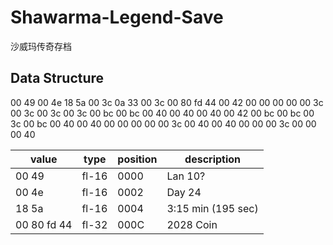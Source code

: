 # Shawarma-Legend-Save

沙威玛传奇存档

## Data Structure

00 49 00 4e 18 5a 00 3c 0a 33 00 3c 00 80 fd 44 00 42 00 00 00 00 00 3c 00 3c 00 3c 00 3c 00 bc 00 bc 00 40 00 40 00 40 00 42 00 bc 00 bc 00 3c 00 bc 00 40 00 40 00 00 00 00 00 3c 00 40 00 40 00 00 00 3c 00 00 00 40

| value | type | position | description |
| --- | --- | --- | --- |
| 00 49 | fl-16 | 0000 | Lan 10? |
| 00 4e | fl-16 | 0002 | Day 24 |
| 18 5a | fl-16 | 0004 | 3:15 min (195 sec) |
| 00 80 fd 44 | fl-32 | 000C | 2028 Coin |
